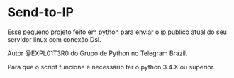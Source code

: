 # Send-to-IP

Esse pequeno projeto feito em python para enviar o ip publico atual do seu servidor linux com conexão Dsl.

Autor @EXPL01T3R0 do Grupo de Python no Telegram Brazil.

Para que o script funcione e necessário ter o python 3.4.X ou superior.
